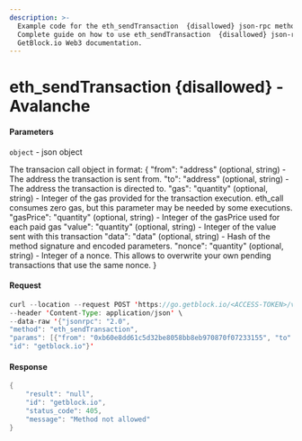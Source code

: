 ```yaml
---
description: >-
  Example code for the eth_sendTransaction  {disallowed} json-rpc method.
  Сomplete guide on how to use eth_sendTransaction  {disallowed} json-rpc in
  GetBlock.io Web3 documentation.
---
```


# eth\_sendTransaction {disallowed} - Avalanche

#### Parameters

`object` - json object

The transacion call object in format: { "from": "address" (optional, string) - The address the transaction is sent from. "to": "address" (optional, string) - The address the transaction is directed to. "gas": "quantity" (optional, string) - Integer of the gas provided for the transaction execution. eth\_call consumes zero gas, but this parameter may be needed by some executions. "gasPrice": "quantity" (optional, string) - Integer of the gasPrice used for each paid gas "value": "quantity" (optional, string) - Integer of the value sent with this transaction "data": "data" (optional, string) - Hash of the method signature and encoded parameters. "nonce": "quantity" (optional, string) - Integer of a nonce. This allows to overwrite your own pending transactions that use the same nonce. }

#### Request

```java
curl --location --request POST 'https://go.getblock.io/<ACCESS-TOKEN>/v1/mainnet/ext/bc/C/rpc' \
--header 'Content-Type: application/json' \
--data-raw '{"jsonrpc": "2.0",
"method": "eth_sendTransaction",
"params": [{"from": "0xb60e8dd61c5d32be8058bb8eb970870f07233155", "to": "0xd46e8dd67c5d32be8058bb8eb970870f07244567", "gas": "0x76c0", "gasPrice": "0x9184e72a000", "value": "0x9184e72a", "data": "0xd46e8dd67c5d32be8d46e8dd67c5d32be8058bb8eb970870f072445675058bb8eb970870f072445675"}],
"id": "getblock.io"}'
```

#### Response

```java
{
    "result": "null",
    "id": "getblock.io",
    "status_code": 405,
    "message": "Method not allowed"
}
```
